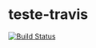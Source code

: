 # teste-travis

[![Build Status](https://travis-ci.org/MatheusAlves98/teste-travis.svg?branch=master)](https://travis-ci.org/MatheusAlves98/teste-travis)
